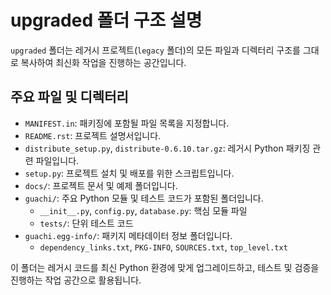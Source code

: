 # upgraded 폴더 구조 설명

`upgraded` 폴더는 레거시 프로젝트(`legacy` 폴더)의 모든 파일과 디렉터리 구조를 그대로 복사하여 최신화 작업을 진행하는 공간입니다.

## 주요 파일 및 디렉터리

- `MANIFEST.in`: 패키징에 포함될 파일 목록을 지정합니다.
- `README.rst`: 프로젝트 설명서입니다.
- `distribute_setup.py`, `distribute-0.6.10.tar.gz`: 레거시 Python 패키징 관련 파일입니다.
- `setup.py`: 프로젝트 설치 및 배포를 위한 스크립트입니다.
- `docs/`: 프로젝트 문서 및 예제 폴더입니다.
- `guachi/`: 주요 Python 모듈 및 테스트 코드가 포함된 폴더입니다.
  - `__init__.py`, `config.py`, `database.py`: 핵심 모듈 파일
  - `tests/`: 단위 테스트 코드
- `guachi.egg-info/`: 패키지 메타데이터 정보 폴더입니다.
  - `dependency_links.txt`, `PKG-INFO`, `SOURCES.txt`, `top_level.txt`

이 폴더는 레거시 코드를 최신 Python 환경에 맞게 업그레이드하고, 테스트 및 검증을 진행하는 작업 공간으로 활용됩니다.